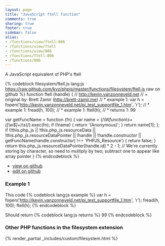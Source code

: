 ```yaml
---
layout: page
title: "JavaScript ftell function"
comments: true
sharing: true
footer: true
sidebar: false
alias:
- /functions/view/ftell:806
- /functions/view/ftell
- /functions/view/806
- /functions/ftell:806
- /functions/806
---
```

<!-- Generated by Rakefile:build -->
A JavaScript equivalent of PHP's ftell

{% codeblock filesystem/ftell.js lang:js https://raw.github.com/kvz/phpjs/master/functions/filesystem/ftell.js raw on github %}
function ftell (handle) {
  // http://kevin.vanzonneveld.net
  // +   original by: Brett Zamir (http://brett-zamir.me)
  // *     example 1: var h = fopen('http://kevin.vanzonneveld.net/pj_test_supportfile_1.htm', 'r');
  // *     example 1: fread(h, 100);
  // *     example 1: ftell(h);
  // *     returns 1: 99

  var getFuncName = function (fn) {
    var name = (/\W*function\s+([\w\$]+)\s*\(/).exec(fn);
    if (!name) {
      return '(Anonymous)';
    }
    return name[1];
  };
  if (!this.php_js || !this.php_js.resourceData || !this.php_js.resourceDataPointer || !handle || !handle.constructor || getFuncName(handle.constructor) !== 'PHPJS_Resource') {
    return false;
  }
  return this.php_js.resourceDataPointer[handle.id] * 2 - 1; // We're currently storing by character, so need to multiply by two; subtract one to appear like array pointer
}
{% endcodeblock %}

 - [view on github](https://github.com/kvz/phpjs/blob/master/functions/filesystem/ftell.js)
 - [edit on github](https://github.com/kvz/phpjs/edit/master/functions/filesystem/ftell.js)

### Example 1
This code
{% codeblock lang:js example %}
var h = fopen('http://kevin.vanzonneveld.net/pj_test_supportfile_1.htm', 'r');
fread(h, 100);
ftell(h);
{% endcodeblock %}

Should return
{% codeblock lang:js returns %}
99
{% endcodeblock %}


### Other PHP functions in the filesystem extension
{% render_partial _includes/custom/filesystem.html %}

